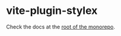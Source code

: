 # vite-plugin-stylex

Check the docs at the [root of the monorepo](https://github.com/HorusGoul/vite-plugin-stylex).
